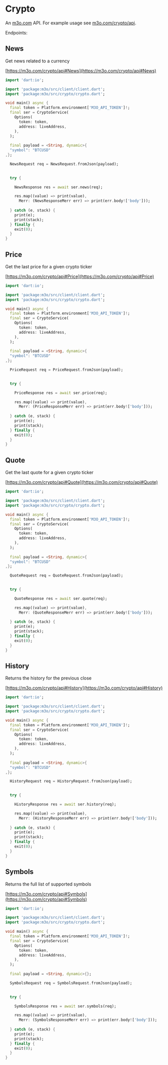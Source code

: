 # Crypto

An [m3o.com](https://m3o.com) API. For example usage see [m3o.com/crypto/api](https://m3o.com/crypto/api).

Endpoints:

## News

Get news related to a currency


[https://m3o.com/crypto/api#News](https://m3o.com/crypto/api#News)

```dart
import 'dart:io';

import 'package:m3o/src/client/client.dart';
import 'package:m3o/src/crypto/crypto.dart';

void main() async {
  final token = Platform.environment['M3O_API_TOKEN']!;
  final ser = CryptoService(
    Options(
      token: token,
      address: liveAddress,
    ),
  );
 
  final payload = <String, dynamic>{
  "symbol": "BTCUSD"
,};

  NewsRequest req = NewsRequest.fromJson(payload);

  
  try {

	NewsResponse res = await ser.news(req);

    res.map((value) => print(value),
	  Merr: (NewsResponseMerr err) => print(err.body!['body']));	
  
  } catch (e, stack) {
    print(e);
	print(stack);
  } finally {
    exit(0);
  }
}
```
## Price

Get the last price for a given crypto ticker


[https://m3o.com/crypto/api#Price](https://m3o.com/crypto/api#Price)

```dart
import 'dart:io';

import 'package:m3o/src/client/client.dart';
import 'package:m3o/src/crypto/crypto.dart';

void main() async {
  final token = Platform.environment['M3O_API_TOKEN']!;
  final ser = CryptoService(
    Options(
      token: token,
      address: liveAddress,
    ),
  );
 
  final payload = <String, dynamic>{
  "symbol": "BTCUSD"
,};

  PriceRequest req = PriceRequest.fromJson(payload);

  
  try {

	PriceResponse res = await ser.price(req);

    res.map((value) => print(value),
	  Merr: (PriceResponseMerr err) => print(err.body!['body']));	
  
  } catch (e, stack) {
    print(e);
	print(stack);
  } finally {
    exit(0);
  }
}
```
## Quote

Get the last quote for a given crypto ticker


[https://m3o.com/crypto/api#Quote](https://m3o.com/crypto/api#Quote)

```dart
import 'dart:io';

import 'package:m3o/src/client/client.dart';
import 'package:m3o/src/crypto/crypto.dart';

void main() async {
  final token = Platform.environment['M3O_API_TOKEN']!;
  final ser = CryptoService(
    Options(
      token: token,
      address: liveAddress,
    ),
  );
 
  final payload = <String, dynamic>{
  "symbol": "BTCUSD"
,};

  QuoteRequest req = QuoteRequest.fromJson(payload);

  
  try {

	QuoteResponse res = await ser.quote(req);

    res.map((value) => print(value),
	  Merr: (QuoteResponseMerr err) => print(err.body!['body']));	
  
  } catch (e, stack) {
    print(e);
	print(stack);
  } finally {
    exit(0);
  }
}
```
## History

Returns the history for the previous close


[https://m3o.com/crypto/api#History](https://m3o.com/crypto/api#History)

```dart
import 'dart:io';

import 'package:m3o/src/client/client.dart';
import 'package:m3o/src/crypto/crypto.dart';

void main() async {
  final token = Platform.environment['M3O_API_TOKEN']!;
  final ser = CryptoService(
    Options(
      token: token,
      address: liveAddress,
    ),
  );
 
  final payload = <String, dynamic>{
  "symbol": "BTCUSD"
,};

  HistoryRequest req = HistoryRequest.fromJson(payload);

  
  try {

	HistoryResponse res = await ser.history(req);

    res.map((value) => print(value),
	  Merr: (HistoryResponseMerr err) => print(err.body!['body']));	
  
  } catch (e, stack) {
    print(e);
	print(stack);
  } finally {
    exit(0);
  }
}
```
## Symbols

Returns the full list of supported symbols


[https://m3o.com/crypto/api#Symbols](https://m3o.com/crypto/api#Symbols)

```dart
import 'dart:io';

import 'package:m3o/src/client/client.dart';
import 'package:m3o/src/crypto/crypto.dart';

void main() async {
  final token = Platform.environment['M3O_API_TOKEN']!;
  final ser = CryptoService(
    Options(
      token: token,
      address: liveAddress,
    ),
  );
 
  final payload = <String, dynamic>{};

  SymbolsRequest req = SymbolsRequest.fromJson(payload);

  
  try {

	SymbolsResponse res = await ser.symbols(req);

    res.map((value) => print(value),
	  Merr: (SymbolsResponseMerr err) => print(err.body!['body']));	
  
  } catch (e, stack) {
    print(e);
	print(stack);
  } finally {
    exit(0);
  }
}
```
